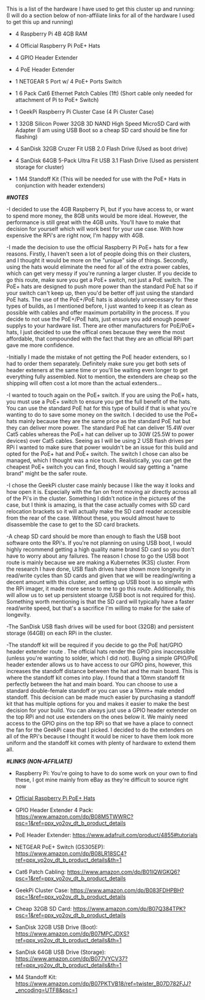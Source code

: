 This is a list of the hardware I have used to get this cluster up and running:
(I will do a section below of non-affiliate links for all of the hardware I used to get this up and running)


- 4	Raspberry Pi 4B 4GB RAM 

- 4 Official Raspberry Pi PoE+ Hats

- 4 GPIO Header Extender

- 4 PoE Header Extender

- 1 NETGEAR 5 Port w/ 4 PoE+ Ports Switch

- 1 6 Pack Cat6 Ethernet Patch Cables (1ft) (Short cable only needed for attachment of Pi to PoE+ Switch)

- 1 GeekPi Raspberry Pi Cluster Case (4 Pi Cluster Case)

- 1 32GB Silicon Power 32GB 3D NAND High Speed MicroSD Card with Adapter (I am using USB Boot so a cheap SD card should be fine for flashing)

- 4 SanDisk 32GB Cruzer Fit USB 2.0 Flash Drive (Used as boot drive)

- 4 SanDisk 64GB 5-Pack Ultra Fit USB 3.1 Flash Drive (Used as persistent storage for cluster)

- 1 M4 Standoff Kit (This will be needed for use with the PoE+ Hats in conjunction with header extenders)

***#NOTES***

-I decided to use the 4GB Raspberry Pi, but if you have access to, or want to spend more money, the 8GB units would be more ideal.  However, the performance is still great with the 4GB units.  You'll have to make that decision for yourself which will work best for your use case.  With how expensive the RPi's are right now, I'm happy with 4GB.

-I made the decision to use the official Raspberry Pi PoE+ hats for a few reasons.  Firstly, I haven't seen a lot of people doing this on their clusters, and I thought it would be more on the "unique" side of things.  Secondly, using the hats would eliminate the need for all of the extra power cables, which can get very messy if you're running a larger cluster.  If you decide to go this route, make sure you get a PoE+ switch, not just a PoE switch.  The PoE+ hats are designed to push more power than the standard PoE hat so if your switch can't keep up, then you'd be better off just using the standard PoE hats.  The use of the PoE+/PoE hats is absolutely unnecessary for these types of builds, as I mentioned before, I just wanted to keep it as clean as possible with cables and offer maximum portability in the process.  If you decide to not use the PoE+/PoE hats, just ensure you add enough power supplys to your hardware list.  There are other manufacturers for PoE/PoE+ hats, I just decided to use the offical ones because they were the most affordable, that compounded with the fact that they are an official RPi part gave me more confidence.

-Initially I made the mistake of not getting the PoE header extenders, so I had to order them separately. Definitely make sure you get both sets of header exteners at the same time or you'll be waiting even longer to get everything fully assembled.  Not to mention, the extenders are cheap so the shipping will often cost a lot more than the actual extenders...

-I wanted to touch again on the PoE+ switch.  If you are using the PoE+ hats, you must use a PoE+ switch to ensure you get the full benefit of the hats.  You can use the standard PoE hat for this type of build if that is what you're wanting to do to save some money on the switch.  I decided to use the PoE+ hats mainly because they are the same price as the standard PoE hat but they can deliver more power.  The standard PoE hat can deliver 15.4W over Cat5 cables whereas the PoE+ hat can deliver up to 30W (25.5W to power devices) over Cat5 cables.  Seeing as I will be using 2 USB flash drives per RPi I wanted to make sure that power wouldn't be an issue for this build and opted for the PoE+ hat and PoE+ switch.  The switch I chose can also be managed, which I thought was a nice touch.  Realistically, you can get the cheapest PoE+ switch you can find, though I would say getting a "name brand" might be the safer route.

-I chose the GeekPi cluster case mainly because I like the way it looks and how open it is.  Especially with the fan on front moving air directly across all of the Pi's in the cluster.  Something I didn't notice in the pictures of the case, but I think is amazing, is that the case actually comes with SD card relocation brackets so it will actually make the SD card reader accessible from the rear of the case.  Without these, you would almost have to disassemble the case to get to the SD card brackets. 

-A cheap SD card should be more than enough to flash the USB boot software onto the RPi's.  If you're not planning on using USB boot, I would highly recommend getting a high quality name brand SD card so you don't have to worry about any failures.  The reason I chose to go the USB boot route is mainly because we are making a Kubernetes (K3S) cluster.  From the research I have done, USB flash drives have shown more longevity in read/write cycles than SD cards and given that we will be reading/writing a decent amount with this cluster, and setting up USB boot is so simple with the RPi imager, it made more sense to me to go this route.  Additionally, this will allow us to set up persistent stoarge (USB boot is not required for this).  Something worth mentioning is that the SD card will typically have a faster read/write speed, but that's a sacrifice I'm willing to make for the sake of longevity.

-The SanDisk USB flash drives will be used for boot (32GB) and persistent storage (64GB) on each RPi in the cluster.

-The standoff kit will be required if you decide to go the PoE hat/GPIO header extender route .  The official hats render the GPIO pins inaccessible (unless you're wanting to solder, which I did not).  Buying a simple GPIO/PoE header extender allows us to have access to our GPIO pins, however, this increases the standoff distance between the hat and the main board.  This is where the standoff kit comes into play.  I found that a 10mm standoff fit perfectly between the hat and main board.  You can choose to use a standard double-female standoff or you can use a 10mm+ male ended standoff.  This decision can be made much easier by purchasing a standoff kit that has multiple options for you and makes it easier to make the best decision for your build.  You can always just use a GPIO header extender on the top RPi and not use extenders on the ones below it.  We mainly need access to the GPIO pins on the top RPi so that we have a place to connect the fan for the GeekPi case that I picked.  I decided to do the extenders on all of the RPi's because I thought it would be nicer to have them look more uniform and the standoff kit comes with plenty of hardware to extend them all.  

***#LINKS (NON-AFFILIATE)***

- Raspberry Pi: You're going to have to do some work on your own to find these, I got mine mainly from eBay as they're difficult to source right now

- [Official Raspberry Pi PoE+ Hats](https://www.raspberrypi.com/products/poe-plus-hat/)

- GPIO Header Extender 4 Pack: https://www.amazon.com/dp/B08M5TWWRC?psc=1&ref=ppx_yo2ov_dt_b_product_details

- PoE Header Extender: https://www.adafruit.com/product/4855#tutorials

- NETGEAR PoE+ Switch (GS305EP): https://www.amazon.com/dp/B08LR18SC4?ref=ppx_yo2ov_dt_b_product_details&th=1

- Cat6 Patch Cabling: https://www.amazon.com/dp/B01IQWGKQ6?psc=1&ref=ppx_yo2ov_dt_b_product_details

- GeekPi Cluster Case: https://www.amazon.com/dp/B083FDHPBH?psc=1&ref=ppx_yo2ov_dt_b_product_details

- Cheap 32GB SD Card: https://www.amazon.com/dp/B07Q384TPK?psc=1&ref=ppx_yo2ov_dt_b_product_details

- SanDisk 32GB USB Drive (Boot): https://www.amazon.com/dp/B07MPCJDXS?ref=ppx_yo2ov_dt_b_product_details&th=1

- SanDisk 64GB USB Drive (Storage): https://www.amazon.com/dp/B077VYCV37?ref=ppx_yo2ov_dt_b_product_details&th=1

- M4 Standoff Kit: https://www.amazon.com/dp/B07PKTVB18/ref=twister_B07D782FJJ?_encoding=UTF8&psc=1
